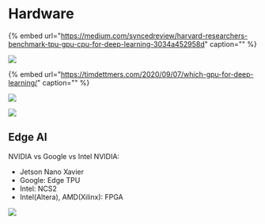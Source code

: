 # Hardware

{% embed url="https://medium.com/syncedreview/harvard-researchers-benchmark-tpu-gpu-cpu-for-deep-learning-3034a452958d" caption="" %}

![](https://github.com/ykkimhgu/DLIP_doc/tree/3298e5d2a4b6369e5cef7973dd93eef44ca7addf/.gitbook/assets/image%20%28212%29.png)

{% embed url="https://timdettmers.com/2020/09/07/which-gpu-for-deep-learning/" caption="" %}

![](https://github.com/ykkimhgu/DLIP_doc/tree/3298e5d2a4b6369e5cef7973dd93eef44ca7addf/.gitbook/assets/image%20%28134%29.png)

![](https://github.com/ykkimhgu/DLIP_doc/tree/3298e5d2a4b6369e5cef7973dd93eef44ca7addf/.gitbook/assets/image%20%28142%29.png)

## Edge AI

NVIDIA vs Google vs Intel NVIDIA:

* Jetson Nano Xavier 
* Google: Edge TPU 
* Intel: NCS2 
* Intel\(Altera\), AMD\(Xilinx\): FPGA

![](https://github.com/ykkimhgu/DLIP_doc/tree/3298e5d2a4b6369e5cef7973dd93eef44ca7addf/.gitbook/assets/image%20%28162%29.png)

